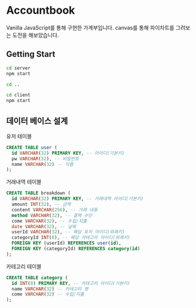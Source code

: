 # Accountbook

Vanilla JavaScript를 통해 구현한 가계부입니다. canvas를 통해 파이차트를 그려보는 도전을 해보았습니다.

## Getting Start

```bash
cd server
npm start

cd ..

cd client
npm start
```

## 데이터 베이스 설계

유저 테이블

```sql
CREATE TABLE user (
  id VARCHAR(32) PRIMARY KEY, -- 아이디(기본키)
  pw VARCHAR(32), -- 비밀번호
  name VARCHAR(32) -- 이름
);
```

거래내역 테이블

```sql
CREATE TABLE breakdown (
  id VARCHAR(32) PRIMARY KEY, -- 거래내역 아이디(기본키)
  amount INT(32), -- 금액
  content VARCHAR(256), -- 거래 내용
  method VARCHAR(32), -- 결제 수단
  come VARCHAR(32), -- 수입/지출
  date VARCHAR(32), -- 날짜
  userId VARCHAR(32), -- 해당 유저 아이디(외래키)
  categoryId INT(8), -- 해당 카테고리 아이디(외래키)
  FOREIGN KEY (userId) REFERENCES user(id),
  FOREIGN KEY (categoryId) REFERENCES category(id)
);
```

카테고리 테이블

```sql
CREATE TABLE category (
  id INT(8) PRIMARY KEY, -- 카테고리 아이디(기본키)
  name VARCHAR(32) -- 카테고리 명
  come VARCHAR(32) -- 수입/지출
);
```
